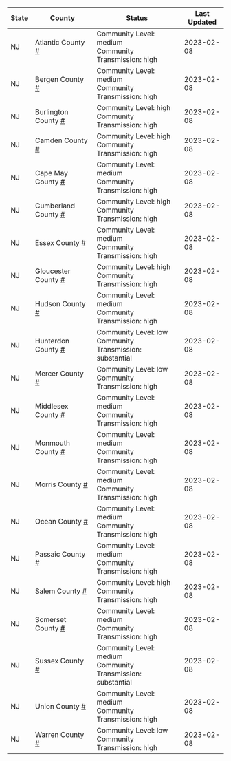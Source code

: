 State | County | Status | Last Updated
--- | --- | --- | --- 
NJ | Atlantic County <a href="#atlantic_county">#</a> | <a name="atlantic_county"></a>Community Level: medium<br/>Community Transmission: high | 2023-02-08
NJ | Bergen County <a href="#bergen_county">#</a> | <a name="bergen_county"></a>Community Level: medium<br/>Community Transmission: high | 2023-02-08
NJ | Burlington County <a href="#burlington_county">#</a> | <a name="burlington_county"></a>Community Level: high<br/>Community Transmission: high | 2023-02-08
NJ | Camden County <a href="#camden_county">#</a> | <a name="camden_county"></a>Community Level: high<br/>Community Transmission: high | 2023-02-08
NJ | Cape May County <a href="#cape_may_county">#</a> | <a name="cape_may_county"></a>Community Level: medium<br/>Community Transmission: high | 2023-02-08
NJ | Cumberland County <a href="#cumberland_county">#</a> | <a name="cumberland_county"></a>Community Level: high<br/>Community Transmission: high | 2023-02-08
NJ | Essex County <a href="#essex_county">#</a> | <a name="essex_county"></a>Community Level: medium<br/>Community Transmission: high | 2023-02-08
NJ | Gloucester County <a href="#gloucester_county">#</a> | <a name="gloucester_county"></a>Community Level: high<br/>Community Transmission: high | 2023-02-08
NJ | Hudson County <a href="#hudson_county">#</a> | <a name="hudson_county"></a>Community Level: medium<br/>Community Transmission: high | 2023-02-08
NJ | Hunterdon County <a href="#hunterdon_county">#</a> | <a name="hunterdon_county"></a>Community Level: low<br/>Community Transmission: substantial | 2023-02-08
NJ | Mercer County <a href="#mercer_county">#</a> | <a name="mercer_county"></a>Community Level: low<br/>Community Transmission: high | 2023-02-08
NJ | Middlesex County <a href="#middlesex_county">#</a> | <a name="middlesex_county"></a>Community Level: medium<br/>Community Transmission: high | 2023-02-08
NJ | Monmouth County <a href="#monmouth_county">#</a> | <a name="monmouth_county"></a>Community Level: medium<br/>Community Transmission: high | 2023-02-08
NJ | Morris County <a href="#morris_county">#</a> | <a name="morris_county"></a>Community Level: medium<br/>Community Transmission: high | 2023-02-08
NJ | Ocean County <a href="#ocean_county">#</a> | <a name="ocean_county"></a>Community Level: medium<br/>Community Transmission: high | 2023-02-08
NJ | Passaic County <a href="#passaic_county">#</a> | <a name="passaic_county"></a>Community Level: medium<br/>Community Transmission: high | 2023-02-08
NJ | Salem County <a href="#salem_county">#</a> | <a name="salem_county"></a>Community Level: high<br/>Community Transmission: high | 2023-02-08
NJ | Somerset County <a href="#somerset_county">#</a> | <a name="somerset_county"></a>Community Level: medium<br/>Community Transmission: high | 2023-02-08
NJ | Sussex County <a href="#sussex_county">#</a> | <a name="sussex_county"></a>Community Level: medium<br/>Community Transmission: substantial | 2023-02-08
NJ | Union County <a href="#union_county">#</a> | <a name="union_county"></a>Community Level: medium<br/>Community Transmission: high | 2023-02-08
NJ | Warren County <a href="#warren_county">#</a> | <a name="warren_county"></a>Community Level: low<br/>Community Transmission: high | 2023-02-08
